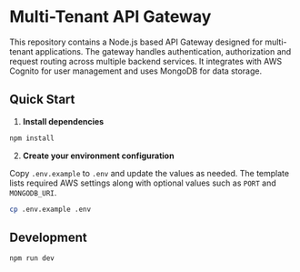
# Multi-Tenant API Gateway

This repository contains a Node.js based API Gateway designed for multi-tenant applications. The gateway handles authentication, authorization and request routing across multiple backend services. It integrates with AWS Cognito for user management and uses MongoDB for data storage.

## Quick Start

1. **Install dependencies**

```bash
npm install
```

2. **Create your environment configuration**

Copy `.env.example` to `.env` and update the values as needed. The template lists
required AWS settings along with optional values such as `PORT` and `MONGODB_URI`.

```bash
cp .env.example .env
```

## Development

```bash
npm run dev
```